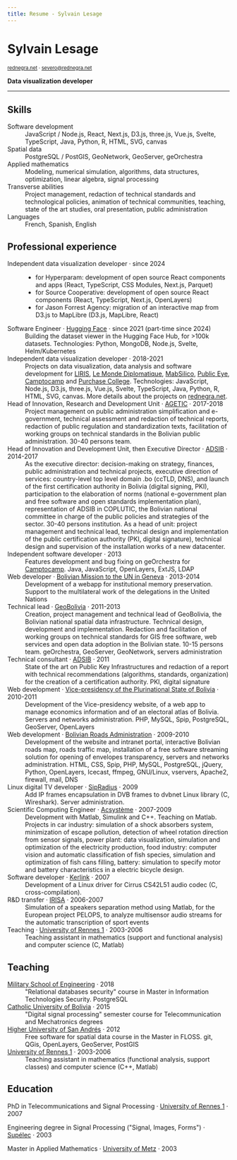 ```yaml
---
title: Resume - Sylvain Lesage
---
```


# Sylvain Lesage

<div class="gray" style="font-size: 0.8em;">
  <a href="https://rednegra.net">rednegra.net</a> · <a href="mailto:severo+resume@rednegra.net">severo@rednegra.net</a>
</div>

**Data visualization developer**

---

## Skills

<dl>
  <dt>Software development</dt>
  <dd>JavaScript / Node.js, React, Next.js, D3.js, three.js, Vue.js, Svelte, TypeScript, Java, Python, R, HTML, SVG, canvas</dd>

  <dt>Spatial data</dt>
  <dd>PostgreSQL / PostGIS, GeoNetwork, GeoServer, geOrchestra</dd>

  <dt>Applied mathematics</dt>
  <dd>Modeling, numerical simulation, algorithms, data structures, optimization, linear algebra, signal processing</dd>

  <dt>Transverse abilities</dt>
  <dd>Project management, redaction of technical standards and technological policies, animation of technical communities, teaching, state of the art studies, oral presentation, public administration</dd>

  <dt>Languages</dt>
  <dd>French, Spanish, English</dd>
</dl>

## Professional experience

<dl>
  <dt>Independent data visualization developer · since 2024</dt>
  <dd><ul>
    <li>for Hyperparam: development of open source React components and apps (React, TypeScript, CSS Modules, Next.js, Parquet)</li>
    <li>for Source Cooperative: development of open source React components (React, TypeScript, Next.js, OpenLayers)</li>
    <li>for Jason Forrest Agency: migration of an interactive map from D3.js to MapLibre (D3.js, MapLibre, React)</li>
  </ul></dd>

  <dt>Software Engineer · <a href="https://huggingface.co/">Hugging Face</a> · since 2021 (part-time since 2024)</dt>
  <dd>Building the dataset viewer in the Hugging Face Hub, for >100k datasets. Technologies: Python, MongoDB, Node.js, Svelte, Helm/Kubernetes</dd>

  <dt>Independent data visualization developer · 2018-2021</dt>
  <dd>Projects on data visualization, data analysis and software development for <a href="https://projet.liris.cnrs.fr/mi2/">LIRIS</a>, <a href="https://www.monde-diplomatique.fr/">Le Monde Diplomatique</a>, <a href="https://mabsilico.com/">MabSilico</a>, <a href="https://publiceye.ch/">Public Eye</a>, <a href="https://camptocamp.com/">Camptocamp</a> and <a href="https://www.purchase.edu/">Purchase College</a>. Technologies: JavaScript, Node.js, D3.js, three.js, Vue.js, Svelte, TypeScript, Java, Python, R, HTML, SVG, canvas. More details about the projects on <a href="https://rednegra.net">rednegra.net</a>.</dd>

  <dt>Head of Innovation, Research and Development Unit · <a href="https://agetic.gob.bo/">AGETIC</a> · 2017-2018</dt>
  <dd>Project management on public administration simplification and e-government, technical assessment and redaction of technical reports, redaction of public regulation and standardization texts, facilitation of working groups on technical standards in the Bolivian public administration. 30-40 persons team.</dd>

  <dt>Head of Innovation and Development Unit, then Executive Director · <a href="https://adsib.gob.bo/">ADSIB</a> · 2014-2017</dt>
  <dd>As the executive director: decision-making on strategy, finances, public administration and technical projects, executive direction of services: country-level top level domain .bo (ccTLD, DNS), and launch of the first certification authority in Bolivia (digital signing, PKI), participation to the elaboration of norms (national e-government plan and free software and open standards implementation plan), representation of ADSIB in COPLUTIC, the Bolivian national committee in charge of the public policies and strategies of the sector. 30-40 persons institution. As a head of unit: project management and technical lead, technical design and implementation of the public certification authority (PKI, digital signature), technical design and supervision of the installation works of a new datacenter.</dd>

  <dt>Independent software developer · 2013</dt>
  <dd>Features development and bug fixing on geOrchestra for <a href="https://www.camptocamp.com/">Camptocamp</a>. Java, JavaScript, OpenLayers, ExtJS, LDAP</dd>

  <dt>Web developer · <a href="https://www.ungeneva.org/en/blue-book/missions/member-states/bolivia-plurinational-state">Bolivian Mission to the UN in Geneva</a> · 2013-2014</dt>
  <dd>Development of a webapp for institutional memory preservation. Support to the multilateral work of the delegations in the United Nations</dd>

  <dt>Technical lead · <a href="https://geo.gob.bo">GeoBolivia</a> · 2011-2013</dt>
  <dd>Creation, project management and technical lead of GeoBolivia, the Bolivian national spatial data infrastructure. Technical design, development and implementation. Redaction and facilitation of working groups on technical standards for GIS free software, web services and open data adoption in the Bolivian state. 10-15 persons team. geOrchestra, GeoServer, GeoNetwork, servers administration</dd>

  <dt>Technical consultant · <a href="https://adsib.gob.bo/">ADSIB</a> · 2011</dt>
  <dd>State of the art on Public Key Infrastructures and redaction of a report with technical recommendations (algorithms, standards, organization) for the creation of a certification authority. PKI, digital signature</dd>

  <dt>Web development · <a href="https://www.vicepresidencia.gob.bo/">Vice-presidency of the Plurinational State of Bolivia</a> · 2010-2011</dt>
  <dd>Development of the Vice-presidency website, of a web app to manage economics information and of an electoral atlas of Bolivia. Servers and networks administration. PHP, MySQL, Spip, PostgreSQL, GeoServer, OpenLayers</dd>

  <dt>Web development · <a href="https://www.abc.gob.bo/">Bolivian Roads Administration</a> · 2009-2010</dt>
  <dd>Development of the website and intranet portal, interactive Bolivian roads map, roads traffic map, installation of a free software streaming solution for opening of envelopes transparency, servers and networks administration. HTML, CSS, Spip, PHP, MySQL, PostgreSQL, jQuery, Python, OpenLayers, Icecast, ffmpeg, GNU/Linux, vservers, Apache2, firewall, mail, DNS</dd>

  <dt>Linux digital TV developer · <a href="https://www.sipradius.com/">SipRadius</a> · 2009</dt>
  <dd>Add IP frames encapsulation in DVB frames to dvbnet Linux library (C, Wireshark). Server administration.</dd>

  <dt>Scientific Computing Engineer · <a href="https://www.acsysteme.com/">Acsystème</a> · 2007-2009</dt>
  <dd>Development with Matlab, Simulink and C++. Teaching on Matlab. Projects in car industry: simulation of a shock absorbers system, minimization of escape pollution, detection of wheel rotation direction from sensor signals, power plant: data visualization, simulation and optimization of the electricity production, food industry: computer vision and automatic classification of fish species, simulation and optimization of fish cans filling, battery: simulation to specify motor and battery characteristics in a electric bicycle design.
  </dd>

  <dt>Software developer · <a href="https://www.kerlink.com/">Kerlink</a> · 2007</dt>
  <dd>Development of a Linux driver for Cirrus CS42L51 audio codec (C, cross-compilation).</dd>

  <dt>R&D transfer · <a href="https://www.irisa.fr/">IRISA</a> · 2006-2007</dt>
  <dd>Simulation of a speakers separation method using Matlab, for the European project PELOPS, to analyze multisensor audio streams for the automatic transcription of sport events</dd>

  <dt>Teaching · <a href="https://www.univ-rennes1.fr/">University of Rennes 1</a> · 2003-2006</dt>
  <dd>Teaching assistant in mathematics (support and functional analysis) and computer science (C, Matlab)</dd>
</dl>

## Teaching

<dl>
  <dt><a href="https://www.emi.edu.bo/">Military School of Engineering</a> · 2018</dt>
  <dd>"Relational databases security" course in Master in Information Technologies Security. PostgreSQL</dd>

  <dt><a href="https://lpz.ucb.edu.bo">Catholic University of Bolivia</a> · 2015</dt>
  <dd>"Digital signal processing" semester course for Telecommunication and Mechatronics degrees</dd>

  <dt><a href="https://umsa.bo">Higher University of San Andrés</a> · 2012</dt>
  <dd>Free software for spatial data course in the Master in FLOSS. git, QGis, OpenLayers, GeoServer, PostGIS</dd>

  <dt><a href="https://www.univ-rennes1.fr/">University of Rennes 1</a> · 2003-2006</dt>
  <dd>Teaching assistant in mathematics (functional analysis, support classes) and computer science (C++, Matlab)</dd>
</dl>

## Education

PhD in Telecommunications and Signal Processing · [University of Rennes 1](https://www.univ-rennes1.fr) · 2007

Engineering degree in Signal Processing ("Signal, Images, Forms") · [Supélec](https://www.centralesupelec.fr/) · 2003

Master in Applied Mathematics · [University of Metz](https://web.archive.org/web/20170407213836/http://www.math.univ-metz.fr/~dea/DEA/index.html) · 2003
